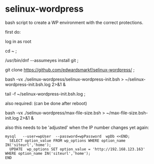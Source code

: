 # selinux-wordpress

bash script to create a WP environment with the correct protections.

first do:

log in as root

cd ~ ;

/usr/bin/dnf  --assumeyes  install git  ;

git clone https://github.com/edwardsmarkf/selinux-wordpress/  ;

bash -vx  ./selinux-wordpress/selinux-wordpress-init.bsh  > ~/selinux-wordpress-init.bsh.log  2>&1  &

tail -f   ~/selinux-wordpress-init.bsh.log   ;



also required:  (can be done after reboot)

bash -vx  ./selinux-wordpress/max-file-size.bsh  > ~/max-file-size.bsh-init.log  2>&1  &




also this needs to be 'adjusted' when the IP number changes yet again:

    mysql   --user=wpUser  --password=wpPassword  wpDb <<END;
      SELECT option_value FROM wp_options WHERE option_name IN('siteurl','home');
      UPDATE  wp_options SET option_value = 'http://192.168.123.163'  WHERE option_name IN('siteurl','home');
    END


